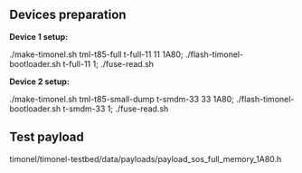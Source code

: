 Devices preparation
--------------------
__Device 1 setup:__

./make-timonel.sh tml-t85-full t-full-11 11 1A80; ./flash-timonel-bootloader.sh t-full-11 1; ./fuse-read.sh

__Device 2 setup:__

./make-timonel.sh tml-t85-small-dump t-smdm-33 33 1A80; ./flash-timonel-bootloader.sh t-smdm-33 1; ./fuse-read.sh

Test payload
------------
timonel/timonel-testbed/data/payloads/payload_sos_full_memory_1A80.h
